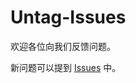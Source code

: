 # Untag-Issues

欢迎各位向我们反馈问题。

新问题可以提到 [Issues](https://github.com/UntagTeam/Untag-Issues/issues) 中。
